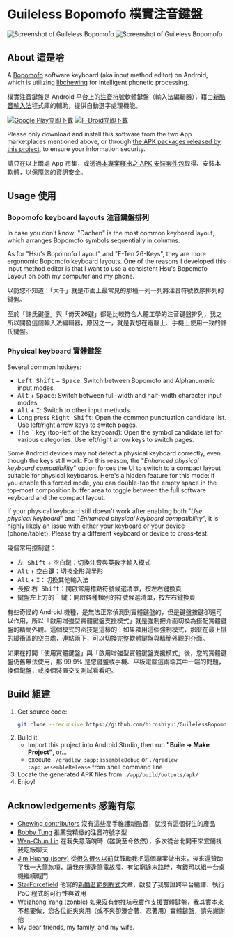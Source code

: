 # Guileless Bopomofo 樸實注音鍵盤

![Screenshot of Guileless Bopomofo](./media/Screenshot_20250703_092244.png)
![Screenshot of Guileless Bopomofo](./media/Screenshot_20250704_172359.png)

## About 這是啥

A [Bopomofo](https://en.wikipedia.org/wiki/Bopomofo) software keyboard (aka input method editor) on Android, which is utilizing [libchewing](http://chewing.im/) for intelligent phonetic processing.

樸實注音鍵盤是 Android 平台上的[注音符號](https://zh.wikipedia.org/wiki/%E6%B3%A8%E9%9F%B3%E7%AC%A6%E8%99%9F)軟體鍵盤（輸入法編輯器），藉由[新酷音輸入法](http://chewing.im/)程式庫的輔助，提供自動選字處理機能。

<a href='https://play.google.com/store/apps/details?id=org.ghostsinthelab.apps.guilelessbopomofo&pcampaignid=pcampaignidMKT-Other-global-all-co-prtnr-py-PartBadge-Mar2515-1'><img alt='Google Play立即下載' src='./media/GetItOnGooglePlay_Badge_Web_color_Chinese-TW.png'/></a>
<a href='https://f-droid.org/zh_Hant/packages/org.ghostsinthelab.apps.guilelessbopomofo/'><img alt="F-Droid立即下載" src="./media/badge_get-it-on-zh-tw.png"/></a>

Please only download and install this software from the two App marketplaces mentioned above, or through [the APK packages released by this project](https://github.com/hiroshiyui/GuilelessBopomofo/releases), to ensure your information security.

請只在以上兩處 App 市集，或透過[本專案釋出之 APK 安裝套件包](https://github.com/hiroshiyui/GuilelessBopomofo/releases)取得、安裝本軟體，以保障您的資訊安全。

## Usage 使用

### Bopomofo keyboard layouts 注音鍵盤排列

In case you don't know: "Dachen" is the most common keyboard layout, which arranges Bopomofo symbols sequentially in columns.

As for "Hsu's Bopomofo Layout" and "E-Ten 26-Keys", they are more ergonomic Bopomofo keyboard layouts. One of the reasons I developed this input method editor is that I want to use a consistent Hsu's Bopomofo Layout on both my computer and my phone.

以防您不知道：「大千」就是市面上最常見的那種一列一列將注音符號依序排列的鍵盤。

至於「許氏鍵盤」與「倚天26鍵」都是比較符合人體工學的注音鍵盤排列，我之所以開發這個輸入法編輯器，原因之一，就是我想在電腦上、手機上使用一致的許氏鍵盤。

### Physical keyboard 實體鍵盤

Several common hotkeys:
  * <kbd>Left Shift</kbd> + <kbd>Space</kbd>: Switch between Bopomofo and Alphanumeric input modes.
  * <kbd>Alt</kbd> + <kbd>Space</kbd>: Switch between full-width and half-width character input modes.
  * <kbd>Alt</kbd> + <kbd>I</kbd>: Switch to other input methods.
  * Long press <kbd>Right Shift</kbd>: Open the common punctuation candidate list. Use left/right arrow keys to switch pages.
  * The <kbd>`</kbd> key (top-left of the keyboard): Open the symbol candidate list for various categories. Use left/right arrow keys to switch pages.

Some Android devices may not detect a physical keyboard correctly, even though the keys still work. For this reason, the "_Enhanced physical keyboard compatibility_" option forces the UI to switch to a compact layout suitable for physical keyboards. Here's a hidden feature for this mode: if you enable this forced mode, you can double-tap the empty space in the top-most composition buffer area to toggle between the full software keyboard and the compact layout.

If your physical keyboard still doesn't work after enabling both "_Use physical keyboard_" and "_Enhanced physical keyboard compatibility_", it is highly likely an issue with either your keyboard or your device (phone/tablet). Please try a different keyboard or device to cross-test.

幾個常用控制鍵：
  * <kbd>左 Shift</kbd> + <kbd>空白鍵</kbd>：切換注音與英數字輸入模式
  * <kbd>Alt</kbd> + <kbd>空白鍵</kbd>：切換全形與半形
  * <kbd>Alt</kbd> + <kbd>I</kbd>：切換其他輸入法
  * 長按 <kbd>右 Shift</kbd>：開啟常用標點符號候選清單，按左右鍵換頁
  * 鍵盤左上方的 <kbd>`</kbd> 鍵：開啟各種類別的符號候選清單，按左右鍵換頁

有些奇怪的 Android 機種，是無法正常偵測到實體鍵盤的，但是鍵盤按鍵卻還可以作用，所以「啟用增強型實體鍵盤支援模式」就是強制把介面切換為搭配實體鍵盤的精簡外觀。這個模式的密技是這樣的：如果啟用這個強制模式，那麼在最上排的緩衝區的空白處，連點兩下，可以切換完整軟體鍵盤與精簡外觀的介面。

如果在打開「使用實體鍵盤」與「啟用增強型實體鍵盤支援模式」後，您的實體鍵盤仍舊無法使用，那 99.9% 是您鍵盤或手機、平板電腦這兩端其中一端的問題，換個鍵盤，或換個裝置交叉測試看看吧。

## Build 組建

1. Get source code:
    ```bash
    git clone --recursive https://github.com/hiroshiyui/GuilelessBopomofo.git
    ```
1. Build it:
    * Import this project into Android Studio, then run **"Buile -> Make Project"**, or...
    * execute `./gradlew :app:assembleDebug` or `./gradlew :app:assembleRelease` from shell command line
1. Locate the generated APK files from `./app/build/outputs/apk/`
1. Enjoy!

## Acknowledgements 感謝有您

* [Chewing contributors](http://chewing.im/about.html) 沒有這些高手維護新酷音，就沒有這個衍生的產品
* [Bobby Tung](https://bobtung.medium.com/) 推薦我精緻的注音符號字型
* [Wen-Chun Lin](https://github.com/cataska) 在我失意落魄時（雖說至今依然），多次從台北開車來宜蘭找我吃飯聊天
* [Jim Huang (jserv)](https://github.com/jserv) 從[很久很久以前](https://ghostsinthelab.org/2013/05/03/%e7%ad%86%e8%a8%98%ef%bc%9a%e7%b7%a8%e5%87%ba%e7%b5%a6-arm-linux-androideabi-%e7%94%a8%e7%9a%84-libchewing/)就鼓勵我把這個專案做出來，後來還贊助了我一大筆款項，讓我在遭逢筆電故障、有如窮途末路時，有錢可以組一台桌機繼續戰鬥
* [StarForcefield](https://starforcefield.wordpress.com/) 他寫的[新酷音範例程式](https://starforcefield.wordpress.com/2012/08/13/%e6%8e%a2%e7%b4%a2%e6%96%b0%e9%85%b7%e9%9f%b3%e8%bc%b8%e5%85%a5%e6%b3%95%ef%bc%9a%e4%bd%bf%e7%94%a8libchewing/)文章，啟發了我驗證跨平台編譯、執行 PoC 程式的可行性與效用
* [Weizhong Yang (zonble)](https://github.com/zonble) 如果沒有他推坑我實作支援實體鍵盤，我其實本來不想要做，您各位能爽爽用（或不爽卻湊合著、忍著用）實體鍵盤，請先謝謝他
* My dear friends, my family, and my wife.

